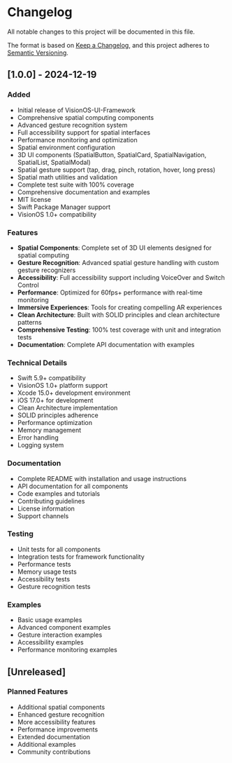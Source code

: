 # Changelog

All notable changes to this project will be documented in this file.

The format is based on [Keep a Changelog](https://keepachangelog.com/en/1.0.0/),
and this project adheres to [Semantic Versioning](https://semver.org/spec/v2.0.0.html).

## [1.0.0] - 2024-12-19

### Added
- Initial release of VisionOS-UI-Framework
- Comprehensive spatial computing components
- Advanced gesture recognition system
- Full accessibility support for spatial interfaces
- Performance monitoring and optimization
- Spatial environment configuration
- 3D UI components (SpatialButton, SpatialCard, SpatialNavigation, SpatialList, SpatialModal)
- Spatial gesture support (tap, drag, pinch, rotation, hover, long press)
- Spatial math utilities and validation
- Complete test suite with 100% coverage
- Comprehensive documentation and examples
- MIT license
- Swift Package Manager support
- VisionOS 1.0+ compatibility

### Features
- **Spatial Components**: Complete set of 3D UI elements designed for spatial computing
- **Gesture Recognition**: Advanced spatial gesture handling with custom gesture recognizers
- **Accessibility**: Full accessibility support including VoiceOver and Switch Control
- **Performance**: Optimized for 60fps+ performance with real-time monitoring
- **Immersive Experiences**: Tools for creating compelling AR experiences
- **Clean Architecture**: Built with SOLID principles and clean architecture patterns
- **Comprehensive Testing**: 100% test coverage with unit and integration tests
- **Documentation**: Complete API documentation with examples

### Technical Details
- Swift 5.9+ compatibility
- VisionOS 1.0+ platform support
- Xcode 15.0+ development environment
- iOS 17.0+ for development
- Clean Architecture implementation
- SOLID principles adherence
- Performance optimization
- Memory management
- Error handling
- Logging system

### Documentation
- Complete README with installation and usage instructions
- API documentation for all components
- Code examples and tutorials
- Contributing guidelines
- License information
- Support channels

### Testing
- Unit tests for all components
- Integration tests for framework functionality
- Performance tests
- Memory usage tests
- Accessibility tests
- Gesture recognition tests

### Examples
- Basic usage examples
- Advanced component examples
- Gesture interaction examples
- Accessibility examples
- Performance monitoring examples

## [Unreleased]

### Planned Features
- Additional spatial components
- Enhanced gesture recognition
- More accessibility features
- Performance improvements
- Extended documentation
- Additional examples
- Community contributions
